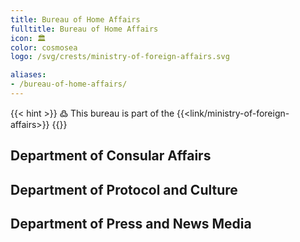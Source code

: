 ```yaml
---
title: Bureau of Home Affairs
fulltitle: Bureau of Home Affairs
icon: 🏛️
color: cosmosea
logo: /svg/crests/ministry-of-foreign-affairs.svg

aliases:
- /bureau-of-home-affairs/
---
```

{{< hint >}}
߷ This bureau is part of the {{<link/ministry-of-foreign-affairs>}}
{{</hint>}}

## Department of Consular Affairs
## Department of Protocol and Culture
## Department of Press and News Media